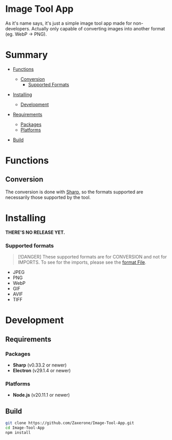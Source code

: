 # Image Tool App

As it's name says, it's just a simple image tool app made for non-developers. Actually only capable of converting images into another format (eg. WebP -> PNG).

# Summary

- [Functions](#functions)

  - [Conversion](#conversion)
    - [Supported Formats](#supported-formats)

- [Installing](#installing)

  - [Development](#development)

- [Requirements](#requirements)
  - [Packages](#packages)
  - [Platforms](#platforms)
- [Build](#build)

# Functions

## Conversion

The conversion is done with [Sharp](https://sharp.pixelplumbing.com), so the formats supported are necessarily those supported by the tool.

# Installing

**THERE'S NO RELEASE YET.**

### Supported formats

> [!DANGER]
> These supported formats are for CONVERSION and not for IMPORTS. To see for the imports, please see the <a href="./formats.js">format File</a>.

- JPEG
- PNG
- WebP
- GIF
- AVIF
- TIFF

# Development

## Requirements

### Packages

- **Sharp** (v0.33.2 or newer)
- **Electron** (v29.1.4 or newer)

### Platforms

- **Node.js** (v20.11.1 or newer)

## Build

```sh
git clone https://github.com/Zaxerone/Image-Tool-App.git
cd Image-Tool-App
npm install
```
